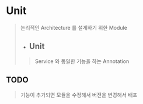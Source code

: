 # Unit
> 논리적인 Architecture 를 설계하기 위한 Module
> - ## Unit
>> Service 와 동일한 기능을 하는 Annotation
## TODO
> 기능이 추가되면 모듈을 수정해서 버전을 변경해서 배포